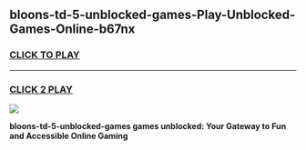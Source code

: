 
## bloons-td-5-unblocked-games-Play-Unblocked-Games-Online-b67nx
<h3>
<a href="https://premium76.site?title=bloons-td-5-unblocked-games&ref=25A">CLICK TO PLAY</a></h3>
<hr>

<h3>
<a href="https://premium76.site?title=bloons-td-5-unblocked-games&ref=25A">CLICK 2 PLAY</a>
  
</h3>

<a href="https://premium76.site?title=bloons-td-5-unblocked-games&ref=25A"><img src="https://clearcache.store/games.png"></a>


**bloons-td-5-unblocked-games games unblocked: Your Gateway to Fun and Accessible Online Gaming**
